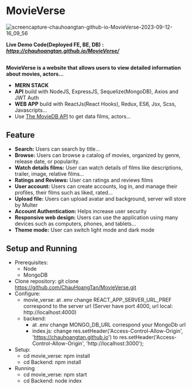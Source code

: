 # MovieVerse
![screencapture-chauhoangtan-github-io-MovieVerse-2023-09-12-16_09_56](https://github.com/ChauHoangTan/MovieVerse/assets/118994379/141647b6-c7fb-4f3a-bed8-7eeb015f6d7f)

**Live Demo Code(Deployed FE, BE, DB) : *https://chauhoangtan.github.io/MovieVerse/***

##
**MovieVerse is a website that allows users to view detailed information about movies, actors...**
* **MERN STACK**
* **API** build with NodeJS, ExpressJS, Sequelize(MongoDB), Axios and JWT Auth
* **WEB APP** build with ReactJs(React Hooks), Redux, ES6, Jsx, Scss, Javascripts...
* Use [The MovieDB API](https://developer.themoviedb.org/docs) to get data films, actors...

## Feature
* **Search:** Users can search by title...
* **Browse:** Users can browse a catalog of movies, organized by genre, release date, or popularity.
* **Watch details films:** User can watch details of films like descriptions, trailer, image, relative films...
* **Ratings and Reviews:** User can ratings and reviews films
* **User account:** Users can create accounts, log in, and manage their profiles, their films such as liked, rated...
* **Upload file:** Users can upload avatar and background, server will store by Multer
* **Account Authentication:** Helps increase user security
* **Responsive web design:** Users can use the application using many devices such as computers, phones, and tablets...
* **Theme mode:** User can switch light mode and dark mode



## Setup and Running
* Prerequisites:
  * Node
  * MongoDB
* Clone repository: git clone https://github.com/ChauHoangTan/MovieVerse.git
* Configure:
  * movie_verse: at .env change REACT_APP_SERVER_URL_PREF correspond to the server url (Server have port 4000, url local: http://localhost:4000)
  * backend:
    * at .env change MONGO_DB_URL correspond your MongoDb url
    * index.js: change res.setHeader('Access-Control-Allow-Origin', 'https://chauhoangtan.github.io') to res.setHeader('Access-Control-Allow-Origin', 'http://localhost:3000'); 
* Setup:
  * cd movie_verse: npm install
  * cd Backend: npm install
* Running
  * cd movie_verse: npm start
  * cd Backend: node index 
